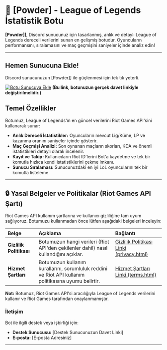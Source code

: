 # 🤖 [Powder] - League of Legends İstatistik Botu

**[Powder]]**, Discord sunucunuz için tasarlanmış, anlık ve detaylı League of Legends dereceli verilerini sunan en gelişmiş botudur. Oyuncuların performansını, sıralamasını ve maç geçmişini saniyeler içinde analiz edin!

---

## Hemen Sunucuna Ekle!

Discord sunucunuzun [Powder]] ile güçlenmesi için tek tık yeterli.

[![Botu Sunucuya Ekle](https://img.shields.io/badge/Botu_Sunucuya_Ekle-Discord-5865F2?style=for-the-badge&logo=discord)](https://discord.com/oauth2/authorize?client_id=1423623039865847918&scope=bot&permissions=2147483648) 
**(Bu link, botunuzun gerçek davet linkiyle değiştirilmelidir.)**

## Temel Özellikler

Botumuz, League of Legends'ın en güncel verilerini Riot Games API'sini kullanarak sunar:

* **Anlık Dereceli İstatistikler:** Oyuncuların mevcut Lig/Küme, LP ve kazanma oranını saniyeler içinde gösterir.
* **Maç Geçmişi Analizi:** Son oynanan maçların skorları, KDA ve önemli istatistikleri detaylı olarak incelenir.
* **Kayıt ve Takip:** Kullanıcıların Riot ID'lerini Bot'a kaydetme ve tek bir komutla hızlıca kendi istatistiklerini çekme imkanı.
* **Sunucu Sıralaması:** Sunucunuzdaki en iyi LoL oyuncularını tek bir komutla listeleme.

---

## 🔒 Yasal Belgeler ve Politikalar (Riot Games API Şartı)

Riot Games API kullanım şartlarına ve kullanıcı gizliliğine tam uyum sağlıyoruz. Botumuzu kullanmadan önce lütfen aşağıdaki belgeleri inceleyin:

| Belge | Açıklama | Bağlantı |
| :--- | :--- | :--- |
| **Gizlilik Politikası** | Botumuzun hangi verileri (Riot API'den çekilenler dahil) nasıl kullandığını açıklar. | [Gizlilik Politikası Linki (privacy.html)](./privacy.html) |
| **Hizmet Şartları** | Botumuzun kullanım kurallarını, sorumluluk reddini ve Riot API kullanım politikasına uyumu belirtir. | [Hizmet Şartları Linki (terms.html)](./terms.html) |

**Not:** Botumuz, Riot Games API'si aracılığıyla League of Legends verilerini kullanır ve Riot Games tarafından onaylanmamıştır.

### İletişim

Bot ile ilgili destek veya işbirliği için:
* **Destek Sunucusu:** [Destek Sunucunuzun Davet Linki]
* **E-posta:** [E-posta Adresiniz]

---
